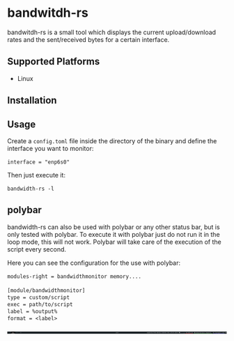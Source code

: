 # bandwitdh-rs

bandwitdh-rs is a small tool which displays the current upload/download rates and the sent/received bytes for a certain interface.

## Supported Platforms

* Linux

## Installation

## Usage

Create a `config.toml` file inside the directory of the binary and define the interface you want to monitor:

```
interface = "enp6s0"
```

Then just execute it:

```
bandwidth-rs -l
```

## polybar

bandwidth-rs can also be used with polybar or any other status bar, but is only tested with polybar. To execute it with polybar just do not run it
in the loop mode, this will not work. Polybar will take care of the execution of the script every second.

Here you can see the configuration for the use with polybar:
```
modules-right = bandwidthmonitor memory....

[module/bandwidthmonitor]
type = custom/script
exec = path/to/script
label = %output%
format = <label>
``` 

![Polybar Screenshot](/screenshot.png)
